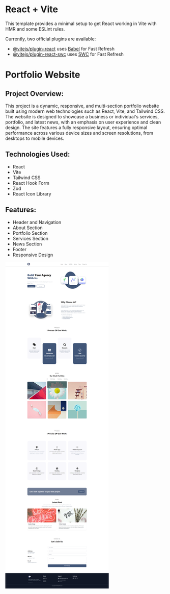 # React + Vite

This template provides a minimal setup to get React working in Vite with HMR and some ESLint rules.

Currently, two official plugins are available:

- [@vitejs/plugin-react](https://github.com/vitejs/vite-plugin-react/blob/main/packages/plugin-react/README.md) uses [Babel](https://babeljs.io/) for Fast Refresh
- [@vitejs/plugin-react-swc](https://github.com/vitejs/vite-plugin-react-swc) uses [SWC](https://swc.rs/) for Fast Refresh

# Portfolio Website

## Project Overview:
This project is a dynamic, responsive, and multi-section portfolio website built using modern web technologies such as React, Vite, and Tailwind CSS. The website is designed to showcase a business or individual's services, portfolio, and latest news, with an emphasis on user experience and clean design. The site features a fully responsive layout, ensuring optimal performance across various device sizes and screen resolutions, from desktops to mobile devices.

## Technologies Used:
- React
- Vite
- Tailwind CSS
- React Hook Form
- Zod
- React Icon Library

## Features:
- Header and Navigation
- About Section
- Portfolio Section
- Services Section
- News Section
- Footer
- Responsive Design


![Final Look](public\Final_Look.png)
